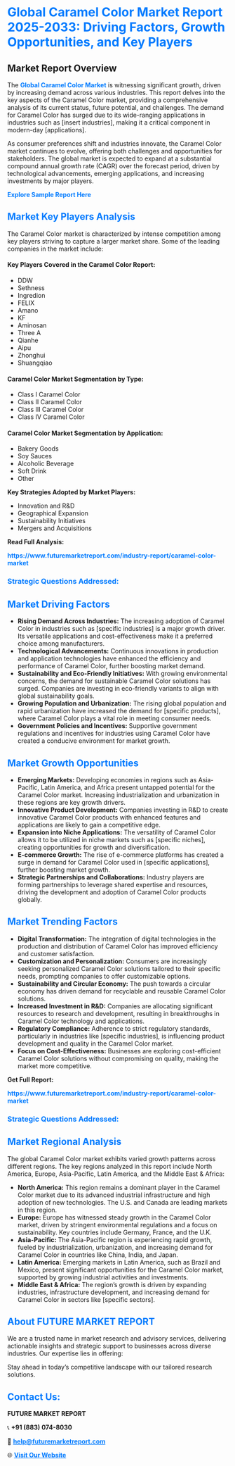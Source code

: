 <h1 style="color: #007BFF;">Global Caramel Color Market Report 2025-2033: Driving Factors, Growth Opportunities, and Key Players</h1>

<section id="overview">
<h2>Market Report Overview</h2>
<p>The <a href="https://www.futuremarketreport.com/industry-report/caramel-color-market" style="color: #007BFF; text-decoration: none;"><strong>Global Caramel Color Market</strong></a> is witnessing significant growth, driven by increasing demand across various industries. This report delves into the key aspects of the Caramel Color market, providing a comprehensive analysis of its current status, future potential, and challenges. The demand for Caramel Color has surged due to its wide-ranging applications in industries such as [insert industries], making it a critical component in modern-day [applications].</p>
<p>As consumer preferences shift and industries innovate, the Caramel Color market continues to evolve, offering both challenges and opportunities for stakeholders. The global market is expected to expand at a substantial compound annual growth rate (CAGR) over the forecast period, driven by technological advancements, emerging applications, and increasing investments by major players.</p>
</section>

<section id="overview">
<p><a href="https://www.futuremarketreport.com/request-sample/reportId=64357" style="color: #007BFF; text-decoration: none;"><strong>Explore Sample Report Here</strong></a></p>
</section>

<section id="key-players">
<h2 style="color: #007BFF;">Market Key Players Analysis</h2>
<p>The Caramel Color market is characterized by intense competition among key players striving to capture a larger market share. Some of the leading companies in the market include:</p>
<h4>Key Players Covered in the Caramel Color Report:</h4>
<ul><li>DDW</li><li>Sethness</li><li>Ingredion</li><li>FELIX</li><li>Amano</li><li>KF</li><li>Aminosan</li><li>Three A</li><li>Qianhe</li><li>Aipu</li><li>Zhonghui</li><li>Shuangqiao</li></ul>
<h4>Caramel Color Market Segmentation by Type:</h4>
<ul><li>Class I Caramel Color</li><li>Class II Caramel Color</li><li>Class III Caramel Color</li><li>Class IV Caramel Color</li></ul>

<h4>Caramel Color Market Segmentation by Application:</h4>
<ul><li>Bakery Goods</li><li>Soy Sauces</li><li>Alcoholic Beverage</li><li>Soft Drink</li><li>Other</li></ul>
<p><strong>Key Strategies Adopted by Market Players:</strong></p>
<ul>
<li>Innovation and R&D</li>
<li>Geographical Expansion</li>
<li>Sustainability Initiatives</li>
<li>Mergers and Acquisitions</li>
</ul>
</section>

<section>
<p><strong>Read Full Analysis: </strong></p><a href="https://www.futuremarketreport.com/industry-report/caramel-color-market" style="color: #007BFF; text-decoration: none;"><strong>https://www.futuremarketreport.com/industry-report/caramel-color-market</strong></a>
<h3 style="color: #007BFF;">Strategic Questions Addressed:</h3>
</section>

<section id="driving-factors">
<h2 style="color: #007BFF;">Market Driving Factors</h2>
<ul>
<li><strong>Rising Demand Across Industries:</strong> The increasing adoption of Caramel Color in industries such as [specific industries] is a major growth driver. Its versatile applications and cost-effectiveness make it a preferred choice among manufacturers.</li>
<li><strong>Technological Advancements:</strong> Continuous innovations in production and application technologies have enhanced the efficiency and performance of Caramel Color, further boosting market demand.</li>
<li><strong>Sustainability and Eco-Friendly Initiatives:</strong> With growing environmental concerns, the demand for sustainable Caramel Color solutions has surged. Companies are investing in eco-friendly variants to align with global sustainability goals.</li>
<li><strong>Growing Population and Urbanization:</strong> The rising global population and rapid urbanization have increased the demand for [specific products], where Caramel Color plays a vital role in meeting consumer needs.</li>
<li><strong>Government Policies and Incentives:</strong> Supportive government regulations and incentives for industries using Caramel Color have created a conducive environment for market growth.</li>
</ul>
</section>

<section id="growth-opportunities">
<h2 style="color: #007BFF;">Market Growth Opportunities</h2>
<ul>
<li><strong>Emerging Markets:</strong> Developing economies in regions such as Asia-Pacific, Latin America, and Africa present untapped potential for the Caramel Color market. Increasing industrialization and urbanization in these regions are key growth drivers.</li>
<li><strong>Innovative Product Development:</strong> Companies investing in R&D to create innovative Caramel Color products with enhanced features and applications are likely to gain a competitive edge.</li>
<li><strong>Expansion into Niche Applications:</strong> The versatility of Caramel Color allows it to be utilized in niche markets such as [specific niches], creating opportunities for growth and diversification.</li>
<li><strong>E-commerce Growth:</strong> The rise of e-commerce platforms has created a surge in demand for Caramel Color used in [specific applications], further boosting market growth.</li>
<li><strong>Strategic Partnerships and Collaborations:</strong> Industry players are forming partnerships to leverage shared expertise and resources, driving the development and adoption of Caramel Color products globally.</li>
</ul>
</section>

<section id="trending-factors">
<h2 style="color: #007BFF;">Market Trending Factors</h2>
<ul>
<li><strong>Digital Transformation:</strong> The integration of digital technologies in the production and distribution of Caramel Color has improved efficiency and customer satisfaction.</li>
<li><strong>Customization and Personalization:</strong> Consumers are increasingly seeking personalized Caramel Color solutions tailored to their specific needs, prompting companies to offer customizable options.</li>
<li><strong>Sustainability and Circular Economy:</strong> The push towards a circular economy has driven demand for recyclable and reusable Caramel Color solutions.</li>
<li><strong>Increased Investment in R&D:</strong> Companies are allocating significant resources to research and development, resulting in breakthroughs in Caramel Color technology and applications.</li>
<li><strong>Regulatory Compliance:</strong> Adherence to strict regulatory standards, particularly in industries like [specific industries], is influencing product development and quality in the Caramel Color market.</li>
<li><strong>Focus on Cost-Effectiveness:</strong> Businesses are exploring cost-efficient Caramel Color solutions without compromising on quality, making the market more competitive.</li>
</ul>
</section>

<section>
<p><strong>Get Full Report: </strong></p><a href="https://www.futuremarketreport.com/industry-report/caramel-color-market" style="color: #007BFF; text-decoration: none;"><strong>https://www.futuremarketreport.com/industry-report/caramel-color-market</strong></a>
<h3 style="color: #007BFF;">Strategic Questions Addressed:</h3>
</section>


<section id="regional-analysis">
<h2 style="color: #007BFF;">Market Regional Analysis</h2>
<p>The global Caramel Color market exhibits varied growth patterns across different regions. The key regions analyzed in this report include North America, Europe, Asia-Pacific, Latin America, and the Middle East & Africa:</p>
<ul>
<li><strong>North America:</strong> This region remains a dominant player in the Caramel Color market due to its advanced industrial infrastructure and high adoption of new technologies. The U.S. and Canada are leading markets in this region.</li>
<li><strong>Europe:</strong> Europe has witnessed steady growth in the Caramel Color market, driven by stringent environmental regulations and a focus on sustainability. Key countries include Germany, France, and the U.K.</li>
<li><strong>Asia-Pacific:</strong> The Asia-Pacific region is experiencing rapid growth, fueled by industrialization, urbanization, and increasing demand for Caramel Color in countries like China, India, and Japan.</li>
<li><strong>Latin America:</strong> Emerging markets in Latin America, such as Brazil and Mexico, present significant opportunities for the Caramel Color market, supported by growing industrial activities and investments.</li>
<li><strong>Middle East & Africa:</strong> The region’s growth is driven by expanding industries, infrastructure development, and increasing demand for Caramel Color in sectors like [specific sectors].</li>
</ul>
</section>

<footer>
<h2 style="color: #007BFF;">About FUTURE MARKET REPORT</h2>
<p>We are a trusted name in market research and advisory services, delivering actionable insights and strategic support to businesses across diverse industries. Our expertise lies in offering:</p>

<p>Stay ahead in today’s competitive landscape with our tailored research solutions.</p>

<h2 style="color: #007BFF;">Contact Us:</h2>
<p><strong>FUTURE MARKET REPORT</strong></p>
<p>📞 <strong>+91 (883) 074-8030</strong></p>
<p>📧 <strong><a href="mailto:help@futuremarketreport.com" style="color: #007BFF;">help@futuremarketreport.com</a></strong></p>
<p>🌐 <strong><a href="https://www.futuremarketreport.com/" style="color: #007BFF;">Visit Our Website</a></strong></p>
</footer>